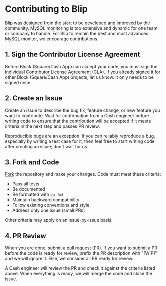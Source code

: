 # Contributing to Blip

Blip was designed from the start to be developed and improved by the community.
MySQL monitoring is too extensive and dynamic for one team or company to handle.
For Blip to remain the best and most advanced MySQL monitor, we encourage contributions.

## 1. Sign the Contributor License Agreement

Before Block (Square/Cash App) can accept your code, you must sign the [Individual Contributor License Agreement (CLA)](https://docs.google.com/forms/d/e/1FAIpQLSeRVQ35-gq2vdSxD1kdh7CJwRdjmUA0EZ9gRXaWYoUeKPZEQQ/viewform?formkey=dDViT2xzUHAwRkI3X3k5Z0lQM091OGc6MQ&ndplr=1).
If you already signed it for other Block (Square/Cash App) projects, let us know.
It only needs to be signed once.

## 2. Create an Issue

Create an issue to describe the bug fix, feature change, or new feature you want to contribute.
Wait for confirmation from a Cash engineer before writing code to ensure that the contribution
will be accepted if it meets criteria in the next step and passes PR review.

Reproducible bugs are an exception. If you can reliably reproduce a bug, especially by writing a
test case for it, then feel free to start writing code after creating an issue; don't wait for us.

## 3. Fork and Code

[Fork](https://guides.github.com/activities/forking/) the repository and make your changes.
Code must meet these criteria:

* Pass all tests
* Be documented
* Be formatted with `go fmt`
* Maintain backward compatibility
* Follow existing conventions and style
* Address only one issue (small PRs)

Other criteria may apply on an issue-by-issue basis.

## 4. PR Review

When you are done, submit a pull request (PR). If you want to submit a PR before the code is
ready for review, prefix the PR description with "[WIP]" and we will ignore it. Else, we
consider all PR ready for review.

A Cash engineer will review the PR and check it against the criteria listed above.
When everything is ready, we will merge the code and close the issue.
